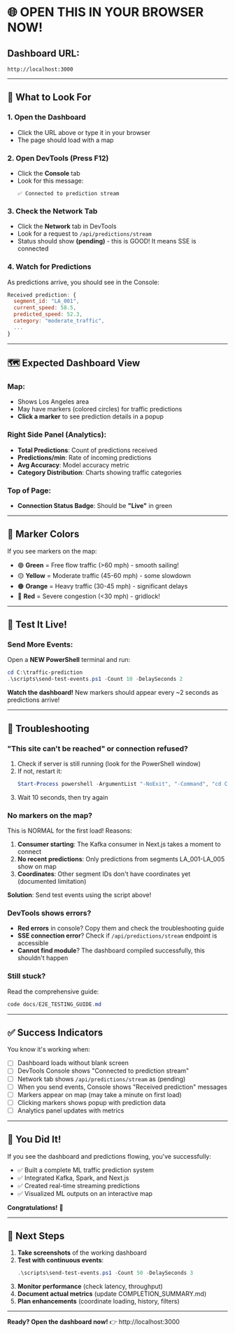 # 🌐 OPEN THIS IN YOUR BROWSER NOW!

## Dashboard URL:
```
http://localhost:3000
```

---

## 🎯 What to Look For

### 1. Open the Dashboard
- Click the URL above or type it in your browser
- The page should load with a map

### 2. Open DevTools (Press F12)
- Click the **Console** tab
- Look for this message:
  ```
  ✅ Connected to prediction stream
  ```

### 3. Check the Network Tab
- Click the **Network** tab in DevTools
- Look for a request to `/api/predictions/stream`
- Status should show **(pending)** - this is GOOD! It means SSE is connected

### 4. Watch for Predictions
As predictions arrive, you should see in the Console:
```javascript
Received prediction: {
  segment_id: "LA_001",
  current_speed: 58.5,
  predicted_speed: 52.3,
  category: "moderate_traffic",
  ...
}
```

---

## 🗺️ Expected Dashboard View

### Map:
- Shows Los Angeles area
- May have markers (colored circles) for traffic predictions
- **Click a marker** to see prediction details in a popup

### Right Side Panel (Analytics):
- **Total Predictions**: Count of predictions received
- **Predictions/min**: Rate of incoming predictions  
- **Avg Accuracy**: Model accuracy metric
- **Category Distribution**: Charts showing traffic categories

### Top of Page:
- **Connection Status Badge**: Should be **"Live"** in green

---

## 🎨 Marker Colors

If you see markers on the map:
- 🟢 **Green** = Free flow traffic (>60 mph) - smooth sailing!
- 🟡 **Yellow** = Moderate traffic (45-60 mph) - some slowdown
- 🟠 **Orange** = Heavy traffic (30-45 mph) - significant delays
- 🔴 **Red** = Severe congestion (<30 mph) - gridlock!

---

## 🧪 Test It Live!

### Send More Events:
Open a **NEW PowerShell** terminal and run:
```powershell
cd C:\traffic-prediction
.\scripts\send-test-events.ps1 -Count 10 -DelaySeconds 2
```

**Watch the dashboard!** New markers should appear every ~2 seconds as predictions arrive!

---

## 🐛 Troubleshooting

### "This site can't be reached" or connection refused?
1. Check if server is still running (look for the PowerShell window)
2. If not, restart it:
   ```powershell
   Start-Process powershell -ArgumentList "-NoExit", "-Command", "cd C:\traffic-prediction; npm run dev:default"
   ```
3. Wait 10 seconds, then try again

### No markers on the map?
This is NORMAL for the first load! Reasons:
1. **Consumer starting**: The Kafka consumer in Next.js takes a moment to connect
2. **No recent predictions**: Only predictions from segments LA_001-LA_005 show on map
3. **Coordinates**: Other segment IDs don't have coordinates yet (documented limitation)

**Solution**: Send test events using the script above!

### DevTools shows errors?
- **Red errors** in console? Copy them and check the troubleshooting guide
- **SSE connection error**? Check if `/api/predictions/stream` endpoint is accessible
- **Cannot find module**? The dashboard compiled successfully, this shouldn't happen

### Still stuck?
Read the comprehensive guide:
```powershell
code docs/E2E_TESTING_GUIDE.md
```

---

## ✅ Success Indicators

You know it's working when:
- [ ] Dashboard loads without blank screen
- [ ] DevTools Console shows "Connected to prediction stream"
- [ ] Network tab shows `/api/predictions/stream` as (pending)
- [ ] When you send events, Console shows "Received prediction" messages
- [ ] Markers appear on map (may take a minute on first load)
- [ ] Clicking markers shows popup with prediction data
- [ ] Analytics panel updates with metrics

---

## 🎊 You Did It!

If you see the dashboard and predictions flowing, you've successfully:
- ✅ Built a complete ML traffic prediction system
- ✅ Integrated Kafka, Spark, and Next.js
- ✅ Created real-time streaming predictions
- ✅ Visualized ML outputs on an interactive map

**Congratulations!** 🎉

---

## 📸 Next Steps

1. **Take screenshots** of the working dashboard
2. **Test with continuous events**:
   ```powershell
   .\scripts\send-test-events.ps1 -Count 50 -DelaySeconds 3
   ```
3. **Monitor performance** (check latency, throughput)
4. **Document actual metrics** (update COMPLETION_SUMMARY.md)
5. **Plan enhancements** (coordinate loading, history, filters)

---

**Ready? Open the dashboard now!** 👉 http://localhost:3000
